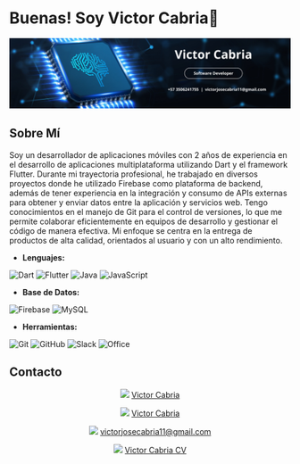 # Buenas! Soy Victor Cabria👋

![Banner](./BannerVictor.png)

## Sobre Mí

Soy un desarrollador de aplicaciones móviles con 2 años de experiencia 
en el desarrollo de aplicaciones multiplataforma utilizando Dart y el 
framework Flutter. Durante mi trayectoria profesional, he trabajado en 
diversos proyectos donde he utilizado Firebase como plataforma de 
backend, además de tener experiencia en la integración y consumo de 
APIs externas para obtener y enviar datos entre la aplicación y 
servicios web. 
Tengo conocimientos en el manejo de Git para el control de versiones, 
lo que me permite colaborar eficientemente en equipos de desarrollo y 
gestionar el código de manera efectiva. Mi enfoque se centra en la 
entrega de productos de alta calidad, orientados al usuario y con un 
alto rendimiento.

- **Lenguajes:**

![Dart](https://img.shields.io/badge/Dart-0175C2?style=for-the-badge&logo=dart&logoColor=white)
![Flutter](https://img.shields.io/badge/Flutter-02569B?style=for-the-badge&logo=flutter&logoColor=white)
![Java](https://img.shields.io/badge/Java-007396?style=for-the-badge&logo=java&logoColor=white)
![JavaScript](https://img.shields.io/badge/JavaScript-F7DF1E?style=for-the-badge&logo=javascript&logoColor=black)

- **Base de Datos:**

![Firebase](https://img.shields.io/badge/Firebase-FFCA28?style=for-the-badge&logo=firebase&logoColor=black)
![MySQL](https://img.shields.io/badge/MySQL-4479A1?style=for-the-badge&logo=mysql&logoColor=white)

- **Herramientas:**

![Git](https://img.shields.io/badge/Git-F05032?style=for-the-badge&logo=git&logoColor=white)
![GitHub](https://img.shields.io/badge/GitHub-181717?style=for-the-badge&logo=github&logoColor=white)
![Slack](https://img.shields.io/badge/Slack-4A154B?style=for-the-badge&logo=slack&logoColor=white)
![Office](https://img.shields.io/badge/Microsoft_Office-D83B01?style=for-the-badge&logo=microsoft-office&logoColor=white)

## Contacto

<p align="center">
  <img src="https://img.shields.io/badge/LinkedIn-0A66C2?style=for-the-badge&logo=linkedin&logoColor=white" width="150">
  <a href="https://www.linkedin.com/in/victorcabria/">Victor Cabria</a>
</p>
<p align="center">
  <img src="https://img.shields.io/badge/GitHub-181717?style=for-the-badge&logo=github&logoColor=white" width="150">
  <a href="https://github.com/VictorCabria">Victor Cabria</a>
</p>
<p align="center">
  <img src="https://img.shields.io/badge/Correo-D14836?style=for-the-badge&logo=gmail&logoColor=white" width="150">
  <a href="mailto:victorjosecabria11@gmail.com">victorjosecabria11@gmail.com</a>
</p>
<p align="center">
  <img src="https://img.shields.io/badge/CV-4285F4?style=for-the-badge&logo=googledrive&logoColor=white" width="150">
  <a href="./Curriculum-de-Victor-Cabria-V3.pdf">Victor Cabria CV</a>
</p>
